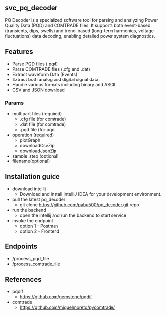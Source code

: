 ﻿## svc_pq_decoder
PQ Decoder is a specialized software tool for parsing and analyzing Power Quality Data (PQD) and COMTRADE files. It supports both event-based (transients, dips, swells) and trend-based (long-term harmonics, voltage fluctuations) data decoding, enabling detailed power system diagnostics.

## Features
- Parse PQD files (.pqd)
- Parse COMTRADE files (.cfg and .dat)
- Extract waveform Data (Events)
- Extract both analog and digital signal data.
- Handle various formats including binary and ASCII
- CSV and JSON download

### Params
- multipart files  (required)
  - .cfg file (for comtrade)
  - .dat file (for comtrade)
  - .pqd file (for pqd)
- operation (required)
  - plotGraph
  - downloadCsvZip
  - downloadJsonZip
- sample_step (optional)
- filename(optional)

## Installation guide
- download intellij
  - Download and install IntelliJ IDEA for your development environment.
- pull the latest pq_decoder
  - git clone https://github.com/pabu500/pq_decoder.git repo
- run the backend
  - open the intellij and run the backend to start service
- invoke the endpoint
  - option 1 - Postman
  - option 2 - Frontend

## Endpoints
- /process_pqd_file
- /process_comtrade_file

## References
- pqdif
  - https://github.com/gemstone/pqdif
- comtrade
  - https://github.com/miguelmoreto/pycomtrade/ 

